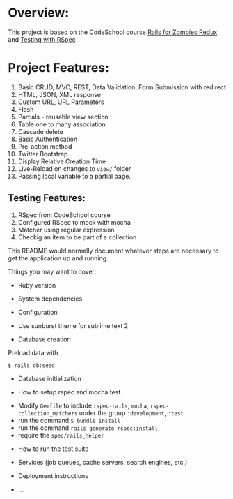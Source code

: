 Overview:
=========

This project is based on the CodeSchool course [Rails for Zombies Redux](https://www.codeschool.com/courses/rails-for-zombies-redux) and [Testing with RSpec](https://www.codeschool.com/courses/testing-with-rspec)


Project Features:
=================

01. Basic CRUD, MVC, REST, Data Validation, Form Submission with redirect
02. HTML, JSON, XML response
03. Custom URL, URL Parameters
04. Flash
05. Partials - reusable view section
06. Table one to many association
07. Cascade delete
08. Basic Authentication
09. Pre-action method
10. Twitter Bootstrap
11. Display Relative Creation Time
12. Live-Reload on changes to `view/` folder
13. Passing local variable to a partial page.

Testing Features:
-----------------

01. RSpec from CodeSchool course
02. Configured RSpec to mock with mocha
03. Matcher using regular expression
04. Checkig an item to be part of a collection



This README would normally document whatever steps are necessary to get the
application up and running.

Things you may want to cover:

* Ruby version

* System dependencies

* Configuration

- Use sunburst theme for sublime text 2


* Database creation

Preload data with
```
$ rails db:seed
```


* Database initialization

* How to setup rspec and mocha test.

- Modify `Gemfile` to include `rspec-rails`, `mocha`, `rspec-collection_matchers` under the group `:development`, `:test`
- run the command `$ bundle install`
- run the command `rails generate rspec:install`
- require the `spec/rails_helper`



* How to run the test suite


* Services (job queues, cache servers, search engines, etc.)

* Deployment instructions

* ...
